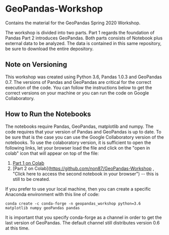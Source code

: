 # GeoPandas-Workshop
Contains the material for the GeoPandas Spring 2020 Workshop.

The workshop is divided into two parts. Part 1 regards the foundation of Pandas Part 2 introduces GeoPandas. Both parts consists of Notebook plus external data to be analyzed. The data is contained in this same repository, be sure to download the entire depository.

## Note on Versioning

This workshop was created using Python 3.6, Pandas 1.0.3 and GeoPandas 0.7. The versions of Pandas and GeoPandas are critical for the correct execution of the code. You can follow the instructions below to get the correct versions on your machine or you can run the code on Google Collaboratory.

## How to Run the Notebooks
The notebooks require Pandas, GeoPandas, matplotlib and numpy. The code requires that your version of Pandas and GeoPandas is up to date. To be sure that is the case you can use the Google Collaboratory version of the notebooks. 
To use the colaboratory version, it is sufficient to open the following links, let your browser load the file and click on the "open in colab" icon that will appear on top of the file:

1.   [Part 1 on Colab](https://github.com/aarcher07/stats_models/blob/master/Linear%20Modelling%20in%20R.pdf)
2.   [Part 2 on Colab](https://github.com/non87/GeoPandas-Workshop , "Click here to access the second notebook in your browser") -- this is still to be created.

If you prefer to use your local machine, then you can create a specific Anaconda environment with this line of code:

`conda create -c conda-forge -n geopandas_workshop python=3.6 matplotlib numpy geoPandas pandas`

It is important that you specify conda-forge as a channel in order to get the last version of GeoPandas. The default channel still distributes version 0.6 at this time.

